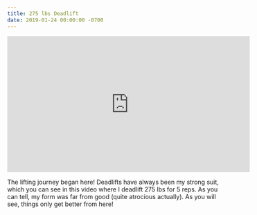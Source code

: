 ```yaml
---
title: 275 lbs Deadlift
date: 2019-01-24 00:00:00 -0700
---
```


<iframe width="560" height="315" src="https://www.youtube.com/embed/R4a-VT7lse8" frameborder="0" allow="accelerometer; autoplay; clipboard-write; encrypted-media; gyroscope; picture-in-picture" allowfullscreen></iframe>

The lifting journey began here! Deadlifts have always been my strong suit, which you can see in this video where I deadlift 275 lbs for 5 reps. As you can tell, my form was far from good (quite atrocious actually). As you will see, things only get better from here!
